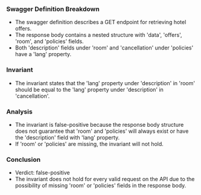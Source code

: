 ### Swagger Definition Breakdown
- The swagger definition describes a GET endpoint for retrieving hotel offers.
- The response body contains a nested structure with 'data', 'offers', 'room', and 'policies' fields.
- Both 'description' fields under 'room' and 'cancellation' under 'policies' have a 'lang' property.

### Invariant
- The invariant states that the 'lang' property under 'description' in 'room' should be equal to the 'lang' property under 'description' in 'cancellation'.

### Analysis
- The invariant is false-positive because the response body structure does not guarantee that 'room' and 'policies' will always exist or have the 'description' field with 'lang' property.
- If 'room' or 'policies' are missing, the invariant will not hold.

### Conclusion
- Verdict: false-positive
- The invariant does not hold for every valid request on the API due to the possibility of missing 'room' or 'policies' fields in the response body.
